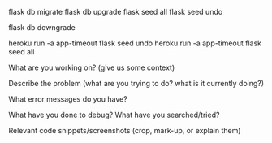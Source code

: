 flask db migrate
flask db upgrade
flask seed all
flask seed undo

flask db downgrade

heroku run -a app-timeout flask seed undo
heroku run -a app-timeout flask seed all


What are you working on? (give us some context)


Describe the problem (what are you trying to do? what is it currently doing?)


What error messages do you have?


What have you done to debug? What have you searched/tried?


Relevant code snippets/screenshots (crop, mark-up, or explain them)
